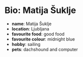 # Bio: Matija Šuklje

- **name**: Matija Šuklje
- **location**: Ljubljana
- **favourite food**: good food
- **favourite colour**: midnight blue
- **hobby**: sailing
- **pets**: dachshound and computer
